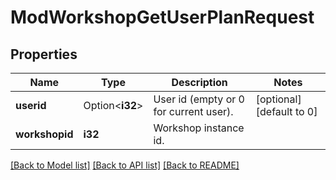 # ModWorkshopGetUserPlanRequest

## Properties

Name | Type | Description | Notes
------------ | ------------- | ------------- | -------------
**userid** | Option<**i32**> | User id (empty or 0 for current user). | [optional][default to 0]
**workshopid** | **i32** | Workshop instance id. | 

[[Back to Model list]](../README.md#documentation-for-models) [[Back to API list]](../README.md#documentation-for-api-endpoints) [[Back to README]](../README.md)


